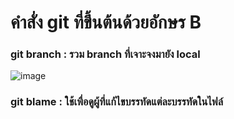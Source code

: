 # คำสั่ง git ที่ขึ้นต้นด้วยอักษร B
### git branch : รวม branch ที่เจาะจงมายัง local
![image](https://github.com/Chaiyapa/Git_A-Z_Mission_65030049/assets/144195729/234e4eb7-a85f-47dd-baf2-b22dc1f9d4d3)

### git blame : ใช้เพื่อดูผู้ที่แก้ไขบรรทัดแต่ละบรรทัดในไฟล์

